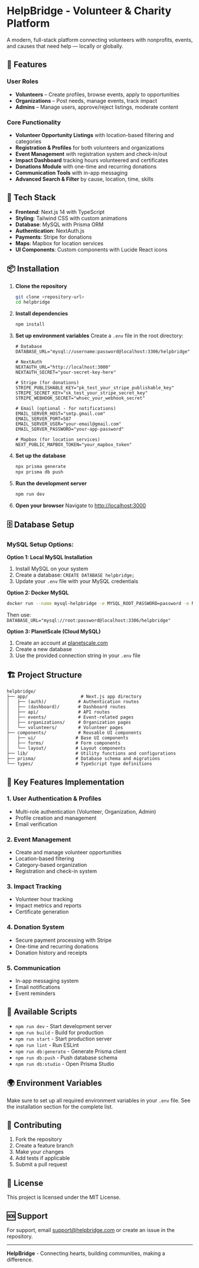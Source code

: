 # HelpBridge - Volunteer & Charity Platform

A modern, full-stack platform connecting volunteers with nonprofits, events, and causes that need help — locally or globally.

## 🌟 Features

### User Roles

- **Volunteers** – Create profiles, browse events, apply to opportunities
- **Organizations** – Post needs, manage events, track impact
- **Admins** – Manage users, approve/reject listings, moderate content

### Core Functionality

- **Volunteer Opportunity Listings** with location-based filtering and categories
- **Registration & Profiles** for both volunteers and organizations
- **Event Management** with registration system and check-in/out
- **Impact Dashboard** tracking hours volunteered and certificates
- **Donations Module** with one-time and recurring donations
- **Communication Tools** with in-app messaging
- **Advanced Search & Filter** by cause, location, time, skills

## 🚀 Tech Stack

- **Frontend**: Next.js 14 with TypeScript
- **Styling**: Tailwind CSS with custom animations
- **Database**: MySQL with Prisma ORM
- **Authentication**: NextAuth.js
- **Payments**: Stripe for donations
- **Maps**: Mapbox for location services
- **UI Components**: Custom components with Lucide React icons

## 📦 Installation

1. **Clone the repository**

   ```bash
   git clone <repository-url>
   cd helpbridge
   ```

2. **Install dependencies**

   ```bash
   npm install
   ```

3. **Set up environment variables**
   Create a `.env` file in the root directory:

   ```env
   # Database
   DATABASE_URL="mysql://username:password@localhost:3306/helpbridge"

   # NextAuth
   NEXTAUTH_URL="http://localhost:3000"
   NEXTAUTH_SECRET="your-secret-key-here"

   # Stripe (for donations)
   STRIPE_PUBLISHABLE_KEY="pk_test_your_stripe_publishable_key"
   STRIPE_SECRET_KEY="sk_test_your_stripe_secret_key"
   STRIPE_WEBHOOK_SECRET="whsec_your_webhook_secret"

   # Email (optional - for notifications)
   EMAIL_SERVER_HOST="smtp.gmail.com"
   EMAIL_SERVER_PORT=587
   EMAIL_SERVER_USER="your-email@gmail.com"
   EMAIL_SERVER_PASSWORD="your-app-password"

   # Mapbox (for location services)
   NEXT_PUBLIC_MAPBOX_TOKEN="your_mapbox_token"
   ```

4. **Set up the database**

   ```bash
   npx prisma generate
   npx prisma db push
   ```

5. **Run the development server**

   ```bash
   npm run dev
   ```

6. **Open your browser**
   Navigate to [http://localhost:3000](http://localhost:3000)

## 🗄️ Database Setup

### MySQL Setup Options:

**Option 1: Local MySQL Installation**

1. Install MySQL on your system
2. Create a database: `CREATE DATABASE helpbridge;`
3. Update your `.env` file with your MySQL credentials

**Option 2: Docker MySQL**

```bash
docker run --name mysql-helpbridge -e MYSQL_ROOT_PASSWORD=password -e MYSQL_DATABASE=helpbridge -p 3306:3306 -d mysql:8.0
```

Then use: `DATABASE_URL="mysql://root:password@localhost:3306/helpbridge"`

**Option 3: PlanetScale (Cloud MySQL)**

1. Create an account at [planetscale.com](https://planetscale.com)
2. Create a new database
3. Use the provided connection string in your `.env` file

## 🏗️ Project Structure

```
helpbridge/
├── app/                    # Next.js app directory
│   ├── (auth)/            # Authentication routes
│   ├── (dashboard)/       # Dashboard routes
│   ├── api/               # API routes
│   ├── events/            # Event-related pages
│   ├── organizations/     # Organization pages
│   └── volunteers/        # Volunteer pages
├── components/            # Reusable UI components
│   ├── ui/               # Base UI components
│   ├── forms/            # Form components
│   └── layout/           # Layout components
├── lib/                  # Utility functions and configurations
├── prisma/               # Database schema and migrations
└── types/                # TypeScript type definitions
```

## 🎯 Key Features Implementation

### 1. User Authentication & Profiles

- Multi-role authentication (Volunteer, Organization, Admin)
- Profile creation and management
- Email verification

### 2. Event Management

- Create and manage volunteer opportunities
- Location-based filtering
- Category-based organization
- Registration and check-in system

### 3. Impact Tracking

- Volunteer hour tracking
- Impact metrics and reports
- Certificate generation

### 4. Donation System

- Secure payment processing with Stripe
- One-time and recurring donations
- Donation history and receipts

### 5. Communication

- In-app messaging system
- Email notifications
- Event reminders

## 🔧 Available Scripts

- `npm run dev` - Start development server
- `npm run build` - Build for production
- `npm run start` - Start production server
- `npm run lint` - Run ESLint
- `npm run db:generate` - Generate Prisma client
- `npm run db:push` - Push database schema
- `npm run db:studio` - Open Prisma Studio

## 🌍 Environment Variables

Make sure to set up all required environment variables in your `.env` file. See the installation section for the complete list.

## 🤝 Contributing

1. Fork the repository
2. Create a feature branch
3. Make your changes
4. Add tests if applicable
5. Submit a pull request

## 📄 License

This project is licensed under the MIT License.

## 🆘 Support

For support, email support@helpbridge.com or create an issue in the repository.

---

**HelpBridge** - Connecting hearts, building communities, making a difference.
